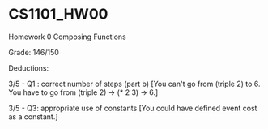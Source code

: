 # CS1101_HW00

Homework 0 Composing Functions

Grade: 146/150

Deductions:

3/5 - Q1 : correct number of steps (part b) [You can't go from (triple 2) to 6. You have to go from (triple 2) -> (* 2 3) -> 6.]

3/5 - Q3: appropriate use of constants [You could have defined event cost as a constant.] 
